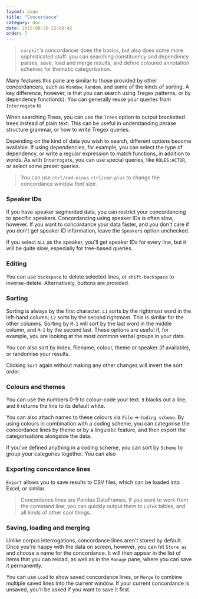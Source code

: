```yaml
---
layout: page
title: "Concordance"
category: doc
date: 2015-08-30 22:08:42
order: 7
---
```


>`corpkit`'s concordancer does the basics, but also does some more sophisticated stuff: you can searching constituency and dependency parses, save, load and merge results, and define coloured annotation schemes for thematic categorisation.

Many features this pane are similar to those provided by other concordancers, such as `Window`, `Random`, and some of the kinds of sorting. A key difference, however, is that you can search using Tregex patterns, or by dependency function(s). You can generally reuse your queries from `Interrogate` to 

When searching Trees, you can use the `Trees` option to output bracketted trees instead of plain text. This can be useful in understanding phrase structure grammar, or how to write Tregex queries.

Depending on the kind of data you wish to search, different options become available. If using dependencies, for example, you can select the type of dependency, or write a regular expression to match functions, in addition to words. As with `Interrogate`, you can use special queries, like `ROLES:ACTOR`, or select some preset queries.

> You can use `ctrl/cmd-minus` `ctrl/cmd-plus` to change the concordance window font size.

### Speaker IDs

If you have speaker segmented data, you can restrict your concordancing to specific speakers. Concordancing using speaker IDs is often slow, however. If you want to concordance your data faster, and you don't care if you don't get speaker ID information, leave the `Speakers` option unchecked.

If you select `ALL` as the speaker, you'll get speaker IDs for every line, but it will be quite slow, especially for tree-based queries.

### Editing

You can use `backspace` to delete selected lines, or `shift-backspace` to inverse-delete. Alternatively, buttons are provided.

### Sorting

Sorting is always by the first character. `L1` sorts by the rightmost word in the left-hand column; `L2` sorts by the second rightmost. This is similar for the other columns. Sorting by `M-1` will sort by the last word in the middle column, and `M-2` by the second last. These options are useful if, for example, you are looking at the most common verbal groups in your data.

You can also sort by index, filename, colour, theme or speaker (if available), or randomise your results.

Clicking `Sort` again without making any other changes will invert the sort order.

### Colours and themes

You can use the numbers 0-9 to colour-code your text. `9` blacks out a line, and `0` returns the line to its default white.

You can also attach names to these colours via `File` &rarr; `Coding scheme`. By using colours in combination with a coding scheme, you can categorise the concordance lines by theme or by a linguistic feature, and then export the categorisations alongside the data.

If you've defined anything in a coding scheme, you can sort by `Scheme` to group your categories together. You can also 

### Exporting concordance lines

`Export` allows you to save results to CSV files, which can be loaded into Excel, or similar.

> Concordance lines are Pandas DataFrames. If you want to work from the command line, you can quickly output them to `LaTeX` tables, and all kinds of other cool things.

### Saving, loading and merging

Unlike corpus interrogations, concordance lines aren't stored by default. Once you're happy with the data on screen, however, you can hit `Store as` and choose a name for the concordance. It will then appear in the list of items that you can reload, as well as in the `Manage` pane, where you can save it permanently.

You can use `Load` to show saved concordance lines, or `Merge` to combine multiple saved lines into the current window. If your current concordance is unsaved, you'll be asked if you want to save it first.

